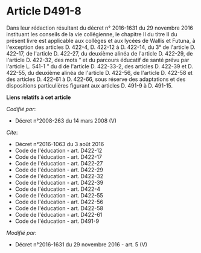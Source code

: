 # Article D491-8

Dans leur rédaction résultant du décret n° 2016-1631 du 29 novembre 2016 instituant les conseils de la vie collégienne, le
chapitre II du titre II du présent livre est applicable aux collèges et aux lycées de Wallis et Futuna, à l'exception des
articles D. 422-4, D. 422-12 à D. 422-14, du 3° de l'article D. 422-17, de l'article D. 422-27, du deuxième alinéa de
l'article D. 422-29, de  l'article D. 422-32, des mots “ et du parcours éducatif de santé prévu  par l'article L. 541-1 ” du
d de l'article D. 422-33-2, des articles D.  422-39 et D. 422-55, du deuxième alinéa de l'article D. 422-56, de l'article D.
422-58 et des articles D. 422-61 à D. 422-66, sous réserve des adaptations et des dispositions particulières figurant aux
articles D. 491-9 à D. 491-15.

**Liens relatifs à cet article**

_Codifié par_:

  - Décret n°2008-263 du 14 mars 2008 (V)

_Cite_:

  - Décret n°2016-1063 du 3 août 2016
  - Code de l'éducation - art. D422-12
  - Code de l'éducation - art. D422-17
  - Code de l'éducation - art. D422-27
  - Code de l'éducation - art. D422-29
  - Code de l'éducation - art. D422-32
  - Code de l'éducation - art. D422-39
  - Code de l'éducation - art. D422-4
  - Code de l'éducation - art. D422-55
  - Code de l'éducation - art. D422-56
  - Code de l'éducation - art. D422-58
  - Code de l'éducation - art. D422-61
  - Code de l'éducation - art. D491-9

_Modifié par_:

  - Décret n°2016-1631 du 29 novembre 2016 - art. 5 (V)
